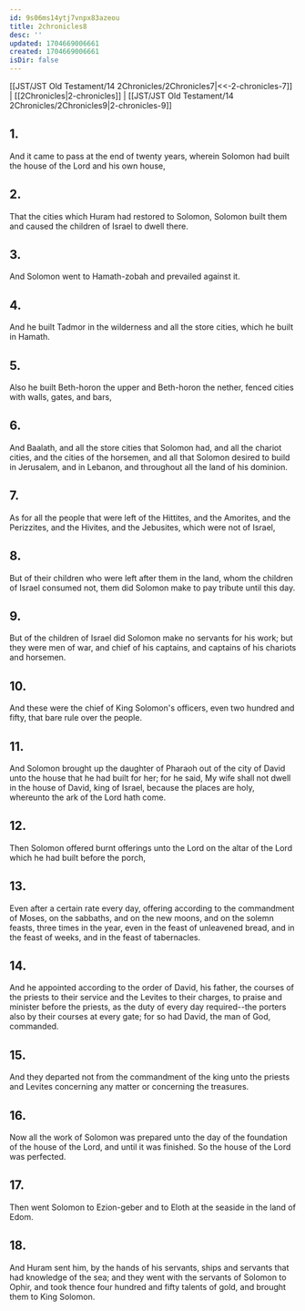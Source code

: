 ```yaml
---
id: 9s06ms14ytj7vnpx83azeou
title: 2chronicles8
desc: ''
updated: 1704669006661
created: 1704669006661
isDir: false
---
```

[[JST/JST Old Testament/14 2Chronicles/2Chronicles7|<<-2-chronicles-7]] | [[2Chronicles|2-chronicles]] | [[JST/JST Old Testament/14 2Chronicles/2Chronicles9|2-chronicles-9]]
## 1.
And it came to pass at the end of twenty years, wherein Solomon had built the house of the Lord and his own house,
## 2.
That the cities which Huram had restored to Solomon, Solomon built them and caused the children of Israel to dwell there.
## 3.
And Solomon went to Hamath-zobah and prevailed against it.
## 4.
And he built Tadmor in the wilderness and all the store cities, which he built in Hamath.
## 5.
Also he built Beth-horon the upper and Beth-horon the nether, fenced cities with walls, gates, and bars,
## 6.
And Baalath, and all the store cities that Solomon had, and all the chariot cities, and the cities of the horsemen, and all that Solomon desired to build in Jerusalem, and in Lebanon, and throughout all the land of his dominion.
## 7.
As for all the people that were left of the Hittites, and the Amorites, and the Perizzites, and the Hivites, and the Jebusites, which were not of Israel,
## 8.
But of their children who were left after them in the land, whom the children of Israel consumed not, them did Solomon make to pay tribute until this day.
## 9.
But of the children of Israel did Solomon make no servants for his work; but they were men of war, and chief of his captains, and captains of his chariots and horsemen.
## 10.
And these were the chief of King Solomon\'s officers, even two hundred and fifty, that bare rule over the people.
## 11.
And Solomon brought up the daughter of Pharaoh out of the city of David unto the house that he had built for her; for he said, My wife shall not dwell in the house of David, king of Israel, because the places are holy, whereunto the ark of the Lord hath come.
## 12.
Then Solomon offered burnt offerings unto the Lord on the altar of the Lord which he had built before the porch,
## 13.
Even after a certain rate every day, offering according to the commandment of Moses, on the sabbaths, and on the new moons, and on the solemn feasts, three times in the year, even in the feast of unleavened bread, and in the feast of weeks, and in the feast of tabernacles.
## 14.
And he appointed according to the order of David, his father, the courses of the priests to their service and the Levites to their charges, to praise and minister before the priests, as the duty of every day required\--the porters also by their courses at every gate; for so had David, the man of God, commanded.
## 15.
And they departed not from the commandment of the king unto the priests and Levites concerning any matter or concerning the treasures.
## 16.
Now all the work of Solomon was prepared unto the day of the foundation of the house of the Lord, and until it was finished. So the house of the Lord was perfected.
## 17.
Then went Solomon to Ezion-geber and to Eloth at the seaside in the land of Edom.
## 18.
And Huram sent him, by the hands of his servants, ships and servants that had knowledge of the sea; and they went with the servants of Solomon to Ophir, and took thence four hundred and fifty talents of gold, and brought them to King Solomon.

